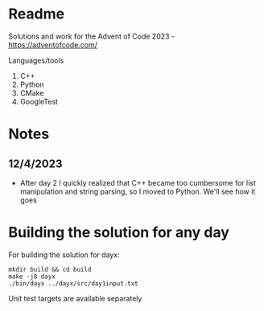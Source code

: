 # Readme

Solutions and work for the Advent of Code 2023 - https://adventofcode.com/

Languages/tools
1. C++
2. Python
3. CMake
4. GoogleTest

# Notes

## 12/4/2023
- After day 2 I quickly realized that C++ became too cumbersome for list manipulation and string parsing, so I moved to Python. We'll see how it goes

# Building the solution for any day

For building the solution for dayx:

```
mkdir build && cd build
make -j8 dayx
./bin/dayx ../dayx/src/day1input.txt
```

Unit test targets are available separately